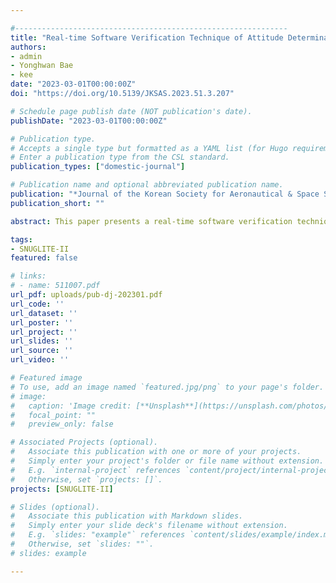 ```yaml
---

#-------------------------------------------------------------
title: "Real-time Software Verification Technique of Attitude Determination and Control System for CubeSat"
authors:
- admin
- Yonghwan Bae
- kee
date: "2023-03-01T00:00:00Z"
doi: "https://doi.org/10.5139/JKSAS.2023.51.3.207​"

# Schedule page publish date (NOT publication's date).
publishDate: "2023-03-01T00:00:00Z"

# Publication type.
# Accepts a single type but formatted as a YAML list (for Hugo requirements).
# Enter a publication type from the CSL standard.
publication_types: ["domestic-journal"]

# Publication name and optional abbreviated publication name.
publication: "*Journal of the Korean Society for Aeronautical & Space Sciences, Vol. 51*, Issue 3, pp. 207-216"
publication_short: ""

abstract: This paper presents a real-time software verification technique for the attitude determination and control system (ADCS) of CubeSats. The on-board computer (OBC) of the CubeSat is equipped with a single core and limited redundancy, making it essential for reliable software to be installed. In consideration of cost, development time, resources, and manpower, an accessible software verification method is necessary. Based on this point of view, this paper first performs a model-in-the-loop simulation (MILS) using MATLAB, a commonly used software in educational institutions for ADCS design. Based on the designed model, software verification is performed by separating the space environment simulator, which provides dynamic models and sensor measurements, and the ADCS module. RS-232 communication is used for data input and output between these modules, and MATLAB-based software-in-the-loop simulation (SILS) and OBCbased processor-in-the-loop simulation (PILS), which is implemented in a real-time operating system (RTOS), are performed. The validity of the implemented software is verified by comparing the results. The proposed technique was validated by presenting the numerical errors of the SILS and PILS results of the SNUGLITE-II CubeSat ADCS.

tags:
- SNUGLITE-II
featured: false

# links: 
# - name: 511007.pdf
url_pdf: uploads/pub-dj-202301.pdf
url_code: ''
url_dataset: ''
url_poster: ''
url_project: ''
url_slides: ''
url_source: ''
url_video: ''

# Featured image
# To use, add an image named `featured.jpg/png` to your page's folder. 
# image:
#   caption: 'Image credit: [**Unsplash**](https://unsplash.com/photos/jdD8gXaTZsc)'
#   focal_point: ""
#   preview_only: false

# Associated Projects (optional).
#   Associate this publication with one or more of your projects.
#   Simply enter your project's folder or file name without extension.
#   E.g. `internal-project` references `content/project/internal-project/index.md`.
#   Otherwise, set `projects: []`.
projects: [SNUGLITE-II]

# Slides (optional).
#   Associate this publication with Markdown slides.
#   Simply enter your slide deck's filename without extension.
#   E.g. `slides: "example"` references `content/slides/example/index.md`.
#   Otherwise, set `slides: ""`.
# slides: example

---
```

